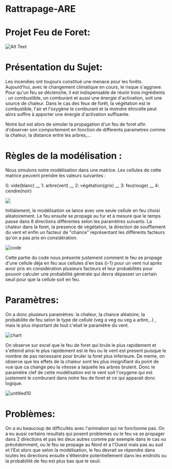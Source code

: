 # Rattrapage-ARE

# Projet Feu de Foret:

![Alt Text](https://wallpapercave.com/wp/cvoz2gS.jpg)
# Présentation  du Sujet:

Les incendies ont toujours constitué une menace pour les forêts. Aujourd'hui, avec le changement climatique en cours, le risque s'aggrave. Pour qu'un feu se déclenche, il est indispensable de réunir trois ingrédients : un combustible, un comburant et aussi une énergie d'activation, soit une source de chaleur. Dans le cas des feux de forêt, la végétation est le combustible, l'air et l'oxygène le comburant et la moindre étincelle peut alors suffire à apporter une énergie d'activation suffisante. 

Notre but est alors de simuler la propagation d'un feu de foret afin d'observer son comportement en fonction de differents parametres comme la chaleur, la distance entre les arbres,...

# Règles de la modélisation :

Nous simulons notre modélisation dans une matrice. Les cellules de cette matrice peuvent prendre les valeurs suivantes :

0: vide(blanc) __  1: arbre(vert) __  2: végétation(gris) __   3: feu(rouge)  __  4: cendre(noir)

![](https://www.researchgate.net/profile/Maoteng_Zheng/publication/318869365/figure/fig3/AS:552848645267456@1508820796878/8-directions-in-the-neighborhood-of-a-pixel.png)

Initialement, le modélisation se lance avec une seule cellule en feu choisi aléatoirement.
Le feu ensuite se propage au fur et à mesure que le temps passe dans 8 directions différentes selon les paramètres suivants: La chaleur dans la foret, la presence de végétation, la direction de soufflement du vent et enfin un facteur de "chance" représentant les différents facteurs qu'on a pas pris en considération. 

![code](https://user-images.githubusercontent.com/36737929/42052757-fdf6d9d0-7b0f-11e8-987b-c4d2f4a6df30.png)

Cette partie du code nous présente justement comment le feu se propage d'une cellule déja en feu aux cellules d'en bas {i-1} pour un vent nul après avoir pris en considération plusieurs facteurs et leur probabilités pour pouvoir calculer une probabilité générale qui devra dépasser un certain seuil pour que la cellule soit en feu. 


# Paramètres: 

On a donc plusieurs paramètres:
la chaleur, la chance aléatoire, la probabilite de feu selon le type de cellule (veg a veg ou veg a arbre,..) , mais le plus important de tout c'etait le paramètre du vent. 

![chart](https://user-images.githubusercontent.com/36737929/42071977-86b23fdc-7b5e-11e8-9782-5749c486622f.png)

On observe sur excel que le feu de foret qui brule le plus rapidement et s'etteind ainsi le plus rapidement est le feu ou le vent est present puisque le nombre de pas necessaire pour bruler la foret plus inferieure. 
De meme, on observe que les effets de la chaleur sont les plus insignifiant du point de vue que ca change peu la vitesse a laquelle les arbres brulent.
Donc le paramètre clef de cette modélisation est le vent soit l'oxygene qui est justement le comburant dans notre feu de foret et ce qui apparait donc logique.

![untitled10](https://user-images.githubusercontent.com/36737929/42072647-e8ebf50a-7b61-11e8-8b34-3d4e3ee2848a.png)

# Problèmes:

On a eu beaucoup de difficultés avec l'animation qui ne fonctionne pas. On a eu aussi certains resultats qui posent problemes ou le feu va se propager dans 2 directions et pas les deux autres comme par exemple dans le cas vu précédemment, ou le feu se propage au Nord et a l'Ouest mais pas au sud et l'Est alors que selon la modélisation, le feu devrait se répendre dans toutes les directions ensuite s'étteindre potentiellement dans les endroits ou la probabilité de feu est plus bas que le seuil.
